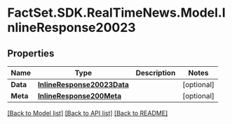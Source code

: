# FactSet.SDK.RealTimeNews.Model.InlineResponse20023

## Properties

Name | Type | Description | Notes
------------ | ------------- | ------------- | -------------
**Data** | [**InlineResponse20023Data**](InlineResponse20023Data.md) |  | [optional] 
**Meta** | [**InlineResponse200Meta**](InlineResponse200Meta.md) |  | [optional] 

[[Back to Model list]](../README.md#documentation-for-models) [[Back to API list]](../README.md#documentation-for-api-endpoints) [[Back to README]](../README.md)

